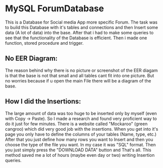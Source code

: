 # MySQL ForumDatabase

This is a Database for Social media App more specific Forum.
The task was to build this Database with it's tables and 
connections and then Insert some data (A lot of data) into
the base. After that i had to make some queries to see that
the functionality of the Database is efficient. Then i made 
one function, stored procedure and trigger.

## No EER Diagram:
The reason behind why there is no picture or screenshot of
the EER diagam is that the base is not that small and all
tables cant fit into one picture. But no worries because
if u open the main File there will be a diagram of the base.

## How I did the Insertions:
The large amount of data was too huge to be inserted only by
myself (even with Copy -> Paste). So I made a research and 
found very proficient way to do it just for few minutes.
There is a website called "Mockaroo" (green cangroo) which
did very good job with the insertions. When you get into it's
page you only have to define the columns of your tables (Name,
type, etc.) After that you just define how many rows you want
to Insert and then you choose the type of the file you want.
In my case it was "SQL" format. Then you just simply press the 
"DOWNLOAD DATA" button and That's all. This method saved me a
lot of hours (maybe even day or two) writing Insertion queries.

